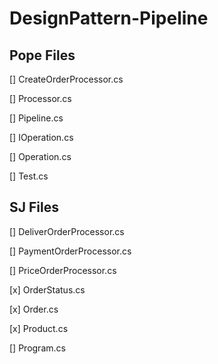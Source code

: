# DesignPattern-Pipeline

## Pope Files
[] CreateOrderProcessor.cs

[] Processor.cs

[] Pipeline.cs

[] IOperation.cs

[] Operation.cs

[] Test.cs

## SJ Files
[] DeliverOrderProcessor.cs

[] PaymentOrderProcessor.cs

[] PriceOrderProcessor.cs

[x] OrderStatus.cs

[x] Order.cs

[x] Product.cs

[] Program.cs

